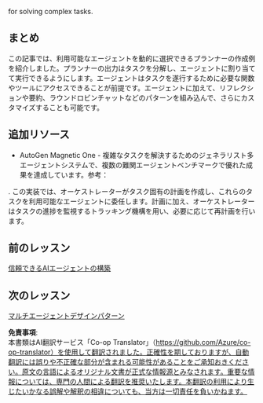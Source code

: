 <!--
CO_OP_TRANSLATOR_METADATA:
{
  "original_hash": "e4e06d3b5d6207459a019c05fee5eb4b",
  "translation_date": "2025-05-20T08:26:19+00:00",
  "source_file": "07-planning-design/README.md",
  "language_code": "ja"
}
-->
for solving complex tasks.

## まとめ

この記事では、利用可能なエージェントを動的に選択できるプランナーの作成例を紹介しました。プランナーの出力はタスクを分解し、エージェントに割り当てて実行できるようにします。エージェントはタスクを遂行するために必要な関数やツールにアクセスできることが前提です。エージェントに加えて、リフレクションや要約、ラウンドロビンチャットなどのパターンを組み込んで、さらにカスタマイズすることも可能です。

## 追加リソース

* AutoGen Magnetic One - 複雑なタスクを解決するためのジェネラリスト多エージェントシステムで、複数の難関エージェントベンチマークで優れた成果を達成しています。参考：

. この実装では、オーケストレーターがタスク固有の計画を作成し、これらのタスクを利用可能なエージェントに委任します。計画に加え、オーケストレーターはタスクの進捗を監視するトラッキング機構を用い、必要に応じて再計画を行います。

## 前のレッスン

[信頼できるAIエージェントの構築](../06-building-trustworthy-agents/README.md)

## 次のレッスン

[マルチエージェントデザインパターン](../08-multi-agent/README.md)

**免責事項**:  
本書類はAI翻訳サービス「Co-op Translator」（https://github.com/Azure/co-op-translator）を使用して翻訳されました。正確性を期しておりますが、自動翻訳には誤りや不正確な部分が含まれる可能性があることをご承知おきください。原文の言語によるオリジナル文書が正式な情報源とみなされます。重要な情報については、専門の人間による翻訳を推奨いたします。本翻訳の利用により生じたいかなる誤解や解釈の相違についても、当方は一切責任を負いかねます。